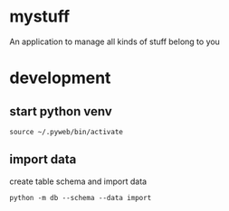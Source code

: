 # mystuff
An application to manage all kinds of stuff belong to you

# development
## start python venv
```
source ~/.pyweb/bin/activate
```

## import data
create table schema and import data
```
python -m db --schema --data import
```
